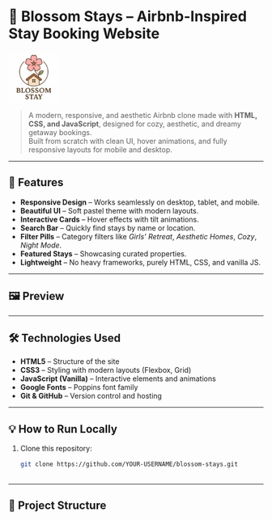 # 🌸 Blossom Stays – Airbnb-Inspired Stay Booking Website

<img src="assets/images/logo.svg" alt="Blossom Stays Banner" width="100"/>


> A modern, responsive, and aesthetic Airbnb clone made with **HTML, CSS, and JavaScript**, designed for cozy, aesthetic, and dreamy getaway bookings.  
> Built from scratch with clean UI, hover animations, and fully responsive layouts for mobile and desktop.

---

## 🚀 Features

- **Responsive Design** – Works seamlessly on desktop, tablet, and mobile.
- **Beautiful UI** – Soft pastel theme with modern layouts.
- **Interactive Cards** – Hover effects with tilt animations.
- **Search Bar** – Quickly find stays by name or location.
- **Filter Pills** – Category filters like *Girls’ Retreat*, *Aesthetic Homes*, *Cozy*, *Night Mode*.
- **Featured Stays** – Showcasing curated properties.
- **Lightweight** – No heavy frameworks, purely HTML, CSS, and vanilla JS.

---

## 🖼 Preview

---

## 🛠 Technologies Used

- **HTML5** – Structure of the site
- **CSS3** – Styling with modern layouts (Flexbox, Grid)
- **JavaScript (Vanilla)** – Interactive elements and animations
- **Google Fonts** – Poppins font family
- **Git & GitHub** – Version control and hosting

---

## 💡 How to Run Locally

1. Clone this repository:
   ```bash
   git clone https://github.com/YOUR-USERNAME/blossom-stays.git



---

## 📂 Project Structure
